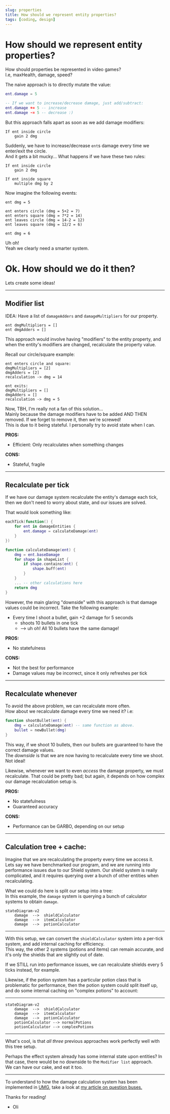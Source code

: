```yaml
---
slug: properties
title: How should we represent entity properties?
tags: [coding, design]
---
```


# How should we represent entity properties?

How should properties be represented in video games?<br/>
I.e, maxHealth, damage, speed?

<!--truncate-->

The naive approach is to directly mutate the value:
```lua
ent.damage = 5

-- If we want to increase/decrease damage, just add/subtract:
ent.damage += 5 -- increase 
ent.damage -= 5 -- decrease :) 
```

But this approach falls apart as soon as we add damage modifiers:
```
If ent inside circle
    gain 2 dmg
```
Suddenly, we have to increase/decrease `ent`s damage every time we enter/exit the circle.<br/>
And it gets a bit mucky... What happens if we have these two rules:
```
If ent inside circle
    gain 2 dmg

If ent inside square
    multiple dmg by 2
```
Now imagine the following events:
```
ent dmg = 5

ent enters circle (dmg = 5+2 = 7)
ent enters square (dmg = 7*2 = 14)
ent leaves circle (dmg = 14-2 = 12)
ent leaves square (dmg = 12/2 = 6)

ent dmg = 6
```
Uh oh!<br/>
Yeah we clearly need a smarter system.

# Ok. How should we do it then?

Lets create some ideas!

-----------

## Modifier list

IDEA: Have a list of `damageAdders` and `damageMultipliers` for our property.
```
ent dmgMultipliers = []
ent dmgAdders = []
```

This approach would involve having "modifiers" to the entity property, and when the entity's modifiers are changed, recalculate the property value.

Recall our circle/square example:
```
ent enters circle and square:
dmgMultipliers = [2] 
dmgAdders = [2] 
recalculation -> dmg = 14

ent exits:
dmgMultipliers = [] 
dmgAdders = [] 
recalculation -> dmg = 5
```

Now, TBH, I'm really not a fan of this solution...<br/>
Mainly because the damage modifiers have to be added AND THEN removed. If we forget to remove it, then we're screwed!<br/>
This is due to it being stateful. I personally try to avoid state when I can.

**PROS:**
- Efficient: Only recalculates when something changes 

**CONS:**
- Stateful, fragile

------------


## Recalculate per tick
If we have our damage system recalculate the entity's damage each tick,
then we don't need to worry about state, and our issues are solved.

That would look something like:
```lua
eachTick(function() {
    for ent in damageEntities {
        ent.damage = calculateDamage(ent)
    }
})

function calculateDamage(ent) {
    dmg = ent.baseDamage
    for shape in shapeList {
        if shape.contains(ent) {
            shape.buff(ent)
        }
    }
    ... -- other calculations here
    return dmg
}
```

However, the main glaring "downside" with this approach is that damage values could be incorrect. Take the following example:

- Every time I shoot a bullet, gain +2 damage for 5 seconds
    - shoots 10 bullets in one tick
    - --> uh oh! All 10 bullets have the same damage!

**PROS:**
- No statefulness

**CONS:**
- Not the best for performance
- Damage values may be incorrect, since it only refreshes per tick

---------------------

## Recalculate whenever

To avoid the above problem, we can recalculate more often.<br/>
How about we recalculate damage every time we need it? i.e:
```lua
function shootBullet(ent) {
    dmg = calculateDamage(ent) -- same function as above.
    bullet = newBullet(dmg)
}
```
This way, if we shoot 10 bullets, then our bullets are guaranteed to have the correct damage values.<br/>
The *downside* is that we are now having to recalculate every time we shoot. Not ideal!

Likewise, whenever we want to even *access* the damage property, we must recalculate. That could be pretty bad; but again, it depends on how complex our damage recalculation setup is.

**PROS:**
- No statefulness
- Guaranteed accuracy

**CONS:**
- Performance can be GARBO, depending on our setup

-------------


## Calculation tree + cache:

Imagine that we are recalculating the property every time we access it.<br/>
Lets say we have benchmarked our program, and we are running into performance issues due to our Shield system. Our shield system is really complicated, and it requires querying over a bunch of other entities when recalculating.

What we could do here is split our setup into a tree:<br/>
In this example, the `damage` system is querying a bunch of calculator systems to obtain `damage`.

```mermaid
stateDiagram-v2
    damage  -->  shieldCalculator
    damage  -->  itemCalculator
    damage  -->  potionCalculator
```

-------------------

With this setup, we can convert the `shieldCalculator` system into a per-tick system, and add internal caching for efficiency.<br/>
This way, the other 2 systems (potions and items) can remain accurate, and it's only the shields that are slightly out of date.

If we STILL run into performance issues, we can recalculate shields every 5 ticks instead, for example.

Likewise, if the potion system has a particular potion class that is problematic for performance, then the potion system could split itself up, and do some internal caching on "complex potions" to account:

-------------------

```mermaid
stateDiagram-v2
    damage  -->  shieldCalculator
    damage  -->  itemCalculator
    damage  -->  potionCalculator
    potionCalculator --> normalPotions
    potionCalculator --> complexPotions
```

--------------

What's cool, is that *all three* previous approaches work perfectly well with this tree setup.

Perhaps the effect system already has some internal state upon entities? In that case, there would be no downside to the `Modifier list` approach.<br/>
We can have our cake, and eat it too.

--------------

To understand to how the damage calculation system has been implemented in [UMG](../umgtech), take a look at [my article on question buses.](../buses)

Thanks for reading!
- Oli

